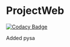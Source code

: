 # ProjectWeb

[![Codacy Badge](https://api.codacy.com/project/badge/Grade/01749d424dc54f95967ab0e695588357)](https://app.codacy.com/gh/miguelpantoja89/ProjectWeb?utm_source=github.com&utm_medium=referral&utm_content=miguelpantoja89/ProjectWeb&utm_campaign=Badge_Grade_Settings)

Added pysa
